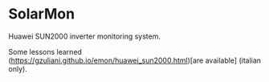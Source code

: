 # SolarMon

Huawei SUN2000 inverter monitoring system.

Some lessons learned (https://gzuliani.github.io/emon/huawei_sun2000.html)[are available] (italian only).
